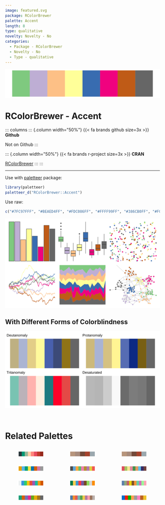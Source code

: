 ```yaml
---
image: featured.svg
package: RColorBrewer
palette: Accent
length: 8
type: qualitative
novelty: Novelty - No
categories:
  - Package - RColorBrewer
  - Novelty - No
  - Type - qualitative
---
```


![](featured.svg)

# RColorBrewer - Accent 

::: columns
::: {.column width="50%"}
{{< fa brands github size=3x >}}
**Github**

Not on Github
:::

::: {.column width="50%"}
{{< fa brands r-project size=3x >}}
**CRAN**

[RColorBrewer](https://CRAN.R-project.org/package=RColorBrewer)
:::
:::

<hr> 

Use with [paletteer](https://emilhvitfeldt.github.io/paletteer/) package:

```r
library(paletteer)
paletteer_d("RColorBrewer::Accent")
```

Use raw:

```r
c("#7FC97FFF", "#BEAED4FF", "#FDC086FF", "#FFFF99FF", "#386CB0FF", "#F0027FFF", "#BF5B17FF", "#666666FF")
``` 

![](examples.png) <br>

## With Different Forms of Colorblindness

![](colorblind.svg) 

<br>

# Related Palettes

<div class="list" style="display: grid; grid-template-columns: auto auto auto;"> <figure class="figure">
<a href="../../awtools/a_palette/"> <img src="../../awtools/a_palette/featured.svg" style="width: 100%;" class="figure-img"></a>
</figure> <figure class="figure">
<a href="../../ButterflyColors/hamadryas_feronia/"> <img src="../../ButterflyColors/hamadryas_feronia/featured.svg" style="width: 100%;" class="figure-img"></a>
</figure> <figure class="figure">
<a href="../../ButterflyColors/hamadryas_feronia/"> <img src="../../ButterflyColors/hamadryas_feronia/featured.svg" style="width: 100%;" class="figure-img"></a>
</figure> <figure class="figure">
<a href="../../colorblindr/OkabeIto/"> <img src="../../colorblindr/OkabeIto/featured.svg" style="width: 100%;" class="figure-img"></a>
</figure> <figure class="figure">
<a href="../../ggthemes/few_Medium/"> <img src="../../ggthemes/few_Medium/featured.svg" style="width: 100%;" class="figure-img"></a>
</figure> <figure class="figure">
<a href="../../peRReo/calle13/"> <img src="../../peRReo/calle13/featured.svg" style="width: 100%;" class="figure-img"></a>
</figure> <figure class="figure">
<a href="../../ggthemr/flat_dark/"> <img src="../../ggthemr/flat_dark/featured.svg" style="width: 100%;" class="figure-img"></a>
</figure> <figure class="figure">
<a href="../../awtools/mpalette/"> <img src="../../awtools/mpalette/featured.svg" style="width: 100%;" class="figure-img"></a>
</figure> <figure class="figure">
<a href="../../basetheme/brutal/"> <img src="../../basetheme/brutal/featured.svg" style="width: 100%;" class="figure-img"></a>
</figure> <figure class="figure">
<a href="../../RColorBrewer/Dark2/"> <img src="../../RColorBrewer/Dark2/featured.svg" style="width: 100%;" class="figure-img"></a>
</figure> <figure class="figure">
<a href="../../ggthemes/Tableau_10/"> <img src="../../ggthemes/Tableau_10/featured.svg" style="width: 100%;" class="figure-img"></a>
</figure> <figure class="figure">
<a href="../../yarrr/xmen/"> <img src="../../yarrr/xmen/featured.svg" style="width: 100%;" class="figure-img"></a>
</figure> 
</div>
